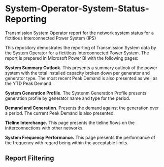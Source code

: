 # System-Operator-System-Status-Reporting
Transmission System Operator report for the network system status for a fictitious Interconnected Power System (IPS)

This repository demostrates the reporting of Transmission System data by the System Operator for a fictitious Interconnected Power System. 
The report is prepared in Microsoft Power BI with the following pages:

**System Summary Outlook.** This presents a summary outlook of the power system with the total installed capacity broken down per generator and generator type. The most recent Peak Demand is also presented as well as the YTD Peak Demand.

**System Generation Profile.** The Systenm Generation Profile presents generation profile by generator name and type for the period.

**Demand and Generation.** Presents the demand against the generation over a period. The current Peak Demand is also presented.

**Tieline Interchange.** This page presents the tieline flows on the intterconnections with other networks. 

**System Frequency Performance.** This page presents the performance of the frequency with regard being within the acceptable limits. 

## Report Filtering
